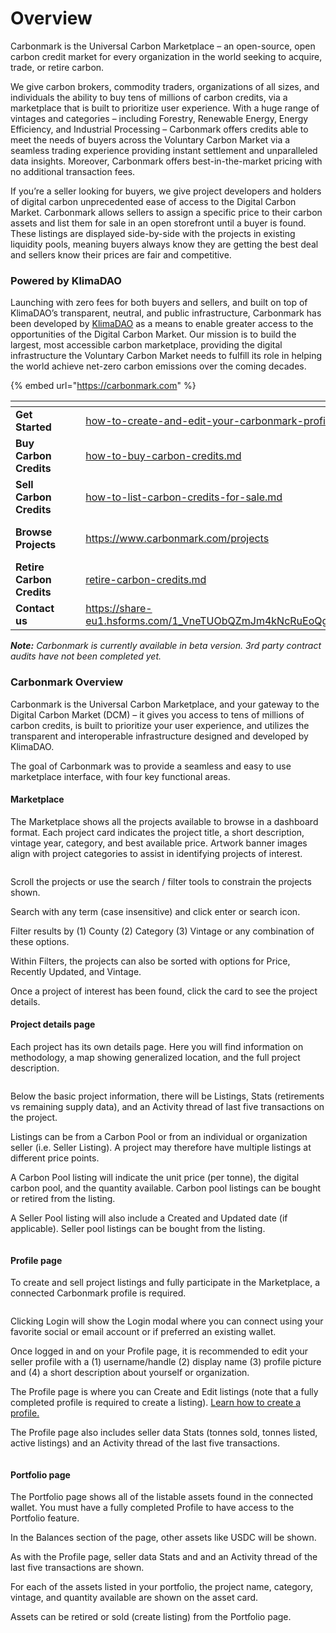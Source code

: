 # Overview

Carbonmark is the Universal Carbon Marketplace – an open-source, open carbon credit market for every organization in the world seeking to acquire, trade, or retire carbon.

We give carbon brokers, commodity traders, organizations of all sizes, and individuals the ability to buy tens of millions of carbon credits, via a marketplace that is built to prioritize user experience. With a huge range of vintages and categories – including Forestry, Renewable Energy, Energy Efficiency, and Industrial Processing – Carbonmark offers credits able to meet the needs of buyers across the Voluntary Carbon Market via a seamless trading experience providing instant settlement and unparalleled data insights. Moreover, Carbonmark offers best-in-the-market pricing with no additional transaction fees.

If you’re a seller looking for buyers, we give project developers and holders of digital carbon unprecedented ease of access to the Digital Carbon Market. Carbonmark allows sellers to assign a specific price to their carbon assets and list them for sale in an open storefront until a buyer is found. These listings are displayed side-by-side with the projects in existing liquidity pools, meaning buyers always know they are getting the best deal and sellers know their prices are fair and competitive.

### Powered by KlimaDAO

Launching with zero fees for both buyers and sellers, and built on top of KlimaDAO’s transparent, neutral, and public infrastructure, Carbonmark has been developed by [KlimaDAO](https://klimadao.finance) as a means to enable greater access to the opportunities of the Digital Carbon Market. Our mission is to build the largest, most accessible carbon marketplace, providing the digital infrastructure the Voluntary Carbon Market needs to fulfill its role in helping the world achieve net-zero carbon emissions over the coming decades.

{% embed url="https://carbonmark.com" %}

<table data-view="cards"><thead><tr><th></th><th data-hidden></th><th data-hidden></th><th data-hidden data-card-target data-type="content-ref"></th><th data-hidden data-card-cover data-type="files"></th></tr></thead><tbody><tr><td><strong>Get Started</strong></td><td></td><td></td><td><a href="get-started/how-to-create-and-edit-your-carbonmark-profile.md">how-to-create-and-edit-your-carbonmark-profile.md</a></td><td><a href=".gitbook/assets/Category=Forestry, Size=Card.png">Category=Forestry, Size=Card.png</a></td></tr><tr><td><strong>Buy Carbon Credits</strong></td><td></td><td></td><td><a href="get-started/how-to-buy-carbon-credits.md">how-to-buy-carbon-credits.md</a></td><td><a href=".gitbook/assets/Category=Agriculture, Size=Card.png">Category=Agriculture, Size=Card.png</a></td></tr><tr><td><strong>Sell Carbon Credits</strong></td><td></td><td></td><td><a href="get-started/how-to-list-carbon-credits-for-sale.md">how-to-list-carbon-credits-for-sale.md</a></td><td><a href=".gitbook/assets/Category=Energy Efficiency, Size=Card.png">Category=Energy Efficiency, Size=Card.png</a></td></tr><tr><td><strong>Browse Projects</strong></td><td></td><td></td><td><a href="https://www.carbonmark.com/projects">https://www.carbonmark.com/projects</a></td><td><a href=".gitbook/assets/Category=Other Nature Based, Size=Card.png">Category=Other Nature Based, Size=Card.png</a></td></tr><tr><td><strong>Retire Carbon Credits</strong></td><td></td><td></td><td><a href="retire-carbon-credits.md">retire-carbon-credits.md</a></td><td><a href=".gitbook/assets/Category=Renewable Energy, Size=Card.png">Category=Renewable Energy, Size=Card.png</a></td></tr><tr><td><strong>Contact us</strong></td><td></td><td></td><td><a href="https://share-eu1.hsforms.com/1_VneTUObQZmJm4kNcRuEoQg3axk">https://share-eu1.hsforms.com/1_VneTUObQZmJm4kNcRuEoQg3axk</a></td><td><a href=".gitbook/assets/carbonmark-logo (1).jpg">carbonmark-logo (1).jpg</a></td></tr></tbody></table>

_**Note:** Carbonmark is currently available in beta version. 3rd party contract audits have not been completed yet._

### Carbonmark Overview

Carbonmark is the Universal Carbon Marketplace, and your gateway to the Digital Carbon Market (DCM) – it gives you access to tens of millions of carbon credits, is built to prioritize your user experience, and utilizes the transparent and interoperable infrastructure designed and developed by KlimaDAO.

The goal of Carbonmark was to provide a seamless and easy to use marketplace interface, with four key functional areas.

#### Marketplace

The Marketplace shows all the projects available to browse in a dashboard format. Each project card indicates the project title, a short description, vintage year, category, and best available price. Artwork banner images align with project categories to assist in identifying projects of interest.

<figure><img src="https://www.carbonmark.com/_next/image?url=https%3A%2F%2Fcdn.sanity.io%2Fimages%2Fdk34t4vc%2Fproduction%2Faa8be41298ed2c6493df55b5288c83f4737f4dab-2732x1060.png&#x26;w=1920&#x26;q=75" alt=""><figcaption></figcaption></figure>

Scroll the projects or use the search / filter tools to constrain the projects shown.

Search with any term (case insensitive) and click enter or search icon.

Filter results by (1) County (2) Category (3) Vintage or any combination of these options.

Within Filters, the projects can also be sorted with options for Price, Recently Updated, and Vintage.

Once a project of interest has been found, click the card to see the project details.

#### Project details page

Each project has its own details page. Here you will find information on methodology, a map showing generalized location, and the full project description.

<figure><img src="https://www.carbonmark.com/_next/image?url=https%3A%2F%2Fcdn.sanity.io%2Fimages%2Fdk34t4vc%2Fproduction%2F2d71ed985826e398f915a8c32523041afd8460d0-2092x1268.png&#x26;w=1920&#x26;q=75" alt=""><figcaption></figcaption></figure>

Below the basic project information, there will be Listings, Stats (retirements vs remaining supply data), and an Activity thread of last five transactions on the project.

Listings can be from a Carbon Pool or from an individual or organization seller (i.e. Seller Listing). A project may therefore have multiple listings at different price points.

A Carbon Pool listing will indicate the unit price (per tonne), the digital carbon pool, and the quantity available. Carbon pool listings can be bought or retired from the listing.

A Seller Pool listing will also include a Created and Updated date (if applicable). Seller pool listings can be bought from the listing.

<figure><img src="https://www.carbonmark.com/_next/image?url=https%3A%2F%2Fcdn.sanity.io%2Fimages%2Fdk34t4vc%2Fproduction%2F7324a634d3e694a750f5dd752f1650449422655d-2114x1338.png&#x26;w=1920&#x26;q=75" alt=""><figcaption></figcaption></figure>

#### Profile page

To create and sell project listings and fully participate in the Marketplace, a connected Carbonmark profile is required.

<figure><img src="https://www.carbonmark.com/_next/image?url=https%3A%2F%2Fcdn.sanity.io%2Fimages%2Fdk34t4vc%2Fproduction%2F0de5a392c23d6c173ddc4ebe8e799ea14ab980d7-2048x926.png&#x26;w=1920&#x26;q=75" alt=""><figcaption></figcaption></figure>

Clicking Login will show the Login modal where you can connect using your favorite social or email account or if preferred an existing wallet.

Once logged in and on your Profile page, it is recommended to edit your seller profile with a (1) username/handle (2) display name (3) profile picture and (4) a short description about yourself or organization.

The Profile page is where you can Create and Edit listings (note that a fully completed profile is required to create a listing). [Learn how to create a profile.](get-started/how-to-create-and-edit-your-carbonmark-profile.md)

The Profile page also includes seller data Stats (tonnes sold, tonnes listed, active listings) and an Activity thread of the last five transactions.

<figure><img src="https://www.carbonmark.com/_next/image?url=https%3A%2F%2Fcdn.sanity.io%2Fimages%2Fdk34t4vc%2Fproduction%2F6d605918447a3d0fe2d67acaefa861157bc701cd-2134x1392.png&#x26;w=1920&#x26;q=75" alt=""><figcaption></figcaption></figure>

#### Portfolio page

The Portfolio page shows all of the listable assets found in the connected wallet. You must have a fully completed Profile to have access to the Portfolio feature.

In the Balances section of the page, other assets like USDC will be shown.

As with the Profile page, seller data Stats and and an Activity thread of the last five transactions are shown.

For each of the assets listed in your portfolio, the project name, category, vintage, and quantity available are shown on the asset card.

Assets can be retired or sold (create listing) from the Portfolio page.

<figure><img src="https://www.carbonmark.com/_next/image?url=https%3A%2F%2Fcdn.sanity.io%2Fimages%2Fdk34t4vc%2Fproduction%2F9a7099542ed7d1f594071fa462b12d197ad05516-2106x1398.png&#x26;w=1920&#x26;q=75" alt=""><figcaption></figcaption></figure>

